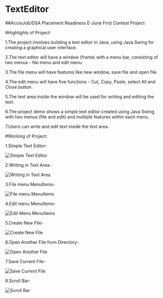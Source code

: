 # TextEditor
##AccioJob/DSA Placement Readiness E-June First Contest Project

#Highlights of Project:

1.The project involves building a text editor in Java, using Java Swing for creating a graphical user interface.

2.The text editor will have a window (frame) with a menu bar, consisting of two menus - file menu and edit menu.

3.The file menu will have features like new window, save file and open file.

4.The edit menu will have five functions - Cut, Copy, Paste, select All and Close button.

5.The text area inside the window will be used for writing and editing the text.

6.The project demo shows a simple text editor created using Java Swing, with two menus (file and edit) and multiple features within each menu.

7.Users can write and edit text inside the text area.



#Working of Project:

1.Simple Text Editor-

![Simple Text Editor](https://github.com/ayanahmad01/TextEditor/assets/136154821/0a80bacf-d110-47ab-ad56-4a29402b70f7)

2.Writing in Text Area-

![Writing in Text Area](https://github.com/ayanahmad01/TextEditor/assets/136154821/ff5da3e2-e678-4e80-8d60-c642b4b761f8)

3.File menu MenuItems-

![File menu MenuItems](https://github.com/ayanahmad01/TextEditor/assets/136154821/9a470b67-0253-43ac-878d-e1232e49c852)

4.Edit menu MenuItems-

![Edit Menu MenuItems](https://github.com/ayanahmad01/TextEditor/assets/136154821/ba878ba0-aef0-4606-bfcf-b60cb0bac43d)

5.Create New File-

![Create New File](https://github.com/ayanahmad01/TextEditor/assets/136154821/80e5fa78-aebb-4ab9-854a-66bdb5423815)

6.Open Another File from Directory-

![Open Another File](https://github.com/ayanahmad01/TextEditor/assets/136154821/4a460a7b-8c5e-4139-b9dd-80371257d479)

7.Save Current File-

![Save Current File](https://github.com/ayanahmad01/TextEditor/assets/136154821/df5635c7-d57c-4c1e-945c-fbffa9b5c092)

8.Scroll Bar-

![Scroll Bar](https://github.com/ayanahmad01/TextEditor/assets/136154821/d9c921e4-8b20-48ab-99fc-fa2528acceee)
